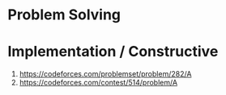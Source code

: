 # Problem Solving

# Implementation / Constructive
1. https://codeforces.com/problemset/problem/282/A
2. https://codeforces.com/contest/514/problem/A